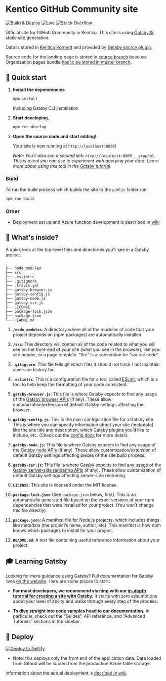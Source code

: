 # Kentico GitHub Community site

[![Build & Deploy](https://github.com/Kentico/kentico.github.io/actions/workflows/integrate.yml/badge.svg)](https://github.com/Kentico/kentico.github.io/actions/workflows/integrate.yml)
[![Live](https://img.shields.io/badge/live-demo-brightgreen.svg)](https://kentico.github.io)
[![Stack Overflow](https://img.shields.io/badge/Stack%20Overflow-ASK%20NOW-FE7A16.svg?logo=stackoverflow&logoColor=white)](https://stackoverflow.com/tags/kentico-cloud)

Official site for GitHub Community in Kentico. This site is using [GatsbyJS](https://next.gatsbyjs.org) static site generation.

Data is stored in [Kentico Kontent](https://kontent.ai) and provided by [Gatsby source plugin](https://github.com/Kentico/gatsby-source-kontent).

Source code for the landing page is stored in [source branch](https://github.com/Kentico/kentico.github.io/tree/source) beacuse Organization pages bundle [has to be stored in master branch](https://help.github.com/articles/user-organization-and-project-pages/#user-and-organization-pages-sites).

## 🚀 Quick start

1. **Install the dependencies**

    ```sh
    npm install
    ```

    Including Gatsby CLI installation.

3. **Start developing.**

    ```sh
    npm run develop  
    ```

4. **Open the source code and start editing!**

    Your site is now running at `http://localhost:8000`!

    *Note: You'll also see a second link: `http://localhost:8000___graphql`. This is a tool you can use to experiment with querying your data. Learn more about using this tool in the [Gatsby tutorial](https://next.gatsbyjs.org/tutorial/part-five/#introducing-graphiql).*

### Build

To run the build process which builds the site to the `public` folder run:

```sh
npm run build
```

### Other

* Deployment set up and Azure function development is described in [wiki](https://github.com/Kentico/kentico.github.io/wiki)

## 🧐 What's inside?

A quick look at the top-level files and directories you'll see in a Gatsby project.

    .
    ├── node_modules
    ├── src
    ├── .eslintrc
    ├── .gitignore
    ├── .travis.yml
    ├── gatsby-browser.js
    ├── gatsby-config.js
    ├── gatsby-node.js
    ├── gatsby-ssr.js
    ├── LICENSE
    ├── package-lock.json
    ├── package.json
    └── README.md

  1.  **`/node_modules`**: A directory where all of the modules of code that your project depends on (npm packages) are automatically installed.  
  
  2.  **`/src`**: This directory will contain all of the code related to what you will see on the front-end of your site (what you see in the browser), like your site header, or a page template. “Src” is a convention for “source code”.
  
  3.  **`.gitignore`**: This file tells git which files it should not track / not maintain a version history for.
  
  4.  **`.eslintrc`**: This is a configuration file for a tool called [ESLint](https://eslint.org/), which is a tool to help keep the formatting of your code consistent.
  
  5.  **`gatsby-browser.js`**: This file is where Gatsby expects to find any usage of the [Gatsby browser APIs](https://next.gatsbyjs.org/docs/browser-apis/) (if any). These allow customization/extension of default Gatsby settings affecting the browser.
  
  6.  **`gatsby-config.js`**: This is the main configuration file for a Gatsby site. This is where you can specify information about your site (metadata) like the site title and description, which Gatsby plugins you’d like to include, etc. (Check out the [config docs](https://next.gatsbyjs.org/docs/gatsby-config/) for more detail).
  
  7.  **`gatsby-node.js`**: This file is where Gatsby expects to find any usage of the [Gatsby node APIs](https://next.gatsbyjs.org/docs/node-apis/) (if any). These allow customization/extension of default Gatsby settings affecting pieces of the site build process.
  
  8.  **`gatsby-ssr.js`**: This file is where Gatsby expects to find any usage of the [Gatsby server-side rendering APIs](https://next.gatsbyjs.org/docs/ssr-apis/) (if any). These allow customization of default Gatsby settings affecting server-side rendering.
  
  9.  **`LICENSE`**: This site is licensed under the MIT license.
  
  10.  **`package-lock.json`** (See `package.json` below, first). This is an automatically generated file based on the exact versions of your npm dependencies that were installed for your project. (You won’t change this file directly).
  
  11.  **`package.json`**: A manifest file for Node.js projects, which includes things like metadata (the project’s name, author, etc). This manifest is how npm knows which packages to install for your project.
  
  12.  **`README.md`**: A text file containing useful reference information about your project.

## 🎓 Learning Gatsby

Looking for more guidance using Gatsby? Full documentation for Gatsby lives [on the website](https://next.gatsbyjs.org/). Here are some places to start:

-   **For most developers, we recommend starting with our [in-depth tutorial for creating a site with Gatsby](https://next.gatsbyjs.org/tutorial/).** It starts with zero assumptions about your level of ability and walks through every step of the process.

-   **To dive straight into code samples head [to our documentation](https://next.gatsbyjs.org/docs/).** In particular, check out the “Guides”, API reference, and “Advanced Tutorials” sections in the sidebar.

## 💫 Deploy

[![Deploy to Netlify](https://www.netlify.com/img/deploy/button.svg)](https://app.netlify.com/start/deploy?repository=https://github.com/Kentico/kentico.github.io)

* Note: this deploys only the front end of the application data. Data loaded from Github will be loaded from the production Azure table storage.

Information about the actual deployment is [decribed in wiki](https://github.com/Kentico/kentico.github.io/wiki/How-does-the-automatic-deployment-works).

